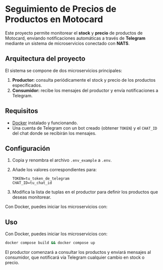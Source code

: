 # Seguimiento de Precios de Productos en Motocard

Este proyecto permite monitorear el **stock** y **precio** de productos de Motocard, enviando notificaciones automáticas a través de **Telegram** mediante un sistema de microservicios conectado con **NATS**.

## Arquitectura del proyecto

El sistema se compone de dos microservicios principales:

1. **Productor:** consulta periódicamente el stock y precio de los productos especificados.  
2. **Consumidor:** recibe los mensajes del productor y envía notificaciones a Telegram.

## Requisitos

- [Docker](https://www.docker.com/) instalado y funcionando.  
- Una cuenta de Telegram con un bot creado (obtener `TOKEN`) y el `CHAT_ID` del chat donde se recibirán los mensajes.

## Configuración

1. Copia y renombra el archivo `.env_example` a `.env`.  
2. Añade los valores correspondientes para:  
   ```
   TOKEN=tu_token_de_telegram
   CHAT_ID=tu_chat_id
   ```

3. Modifica la lista de tuplas en el productor para definir los productos que deseas monitorear.

Con Docker, puedes iniciar los microservicios con:
## Uso

Con Docker, puedes iniciar los microservicios con:

```bash
docker compose build && docker compose up
```

El productor comenzará a consultar los productos y enviará mensajes al consumidor, que notificará vía Telegram cualquier cambio en stock o precio.